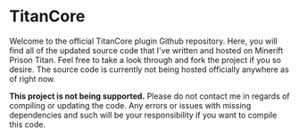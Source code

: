 # TitanCore
Welcome to the official TitanCore plugin Github repository. Here, you will find all of the updated source code that I've written and hosted on Minerift Prison Titan. Feel free to take a look through and fork the project if you so desire. The source code is currently not being hosted officially anywhere as of right now.

**This project is not being supported.** Please do not contact me in regards of compiling or updating the code. Any errors or issues with missing dependencies and such will be your responsibility if you want to compile this code.
